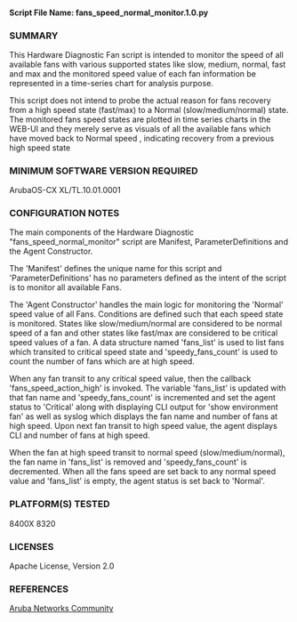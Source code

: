 #### Script File Name: fans\_speed\_normal\_monitor.1.0.py

### SUMMARY
This Hardware Diagnostic Fan script is intended to monitor the speed of all available fans with various supported states like slow, medium, normal, fast and max and the monitored speed value of each fan information be represented  in a time-series chart for analysis purpose. 

 This script does not intend to probe the actual reason for fans recovery from a high speed state (fast/max) to a Normal (slow/medium/normal) state. The monitored fans speed states are plotted in time series charts in the WEB-UI and they merely serve as visuals of all the available fans which have moved back to Normal speed , indicating recovery from a previous high speed state

### MINIMUM SOFTWARE VERSION REQUIRED 
ArubaOS-CX XL/TL.10.01.0001

### CONFIGURATION NOTES
The main components of the Hardware Diagnostic "fans_speed_normal_monitor" script are Manifest,  ParameterDefinitions and the Agent Constructor.   

 The  'Manifest' defines the unique name for this script and 'ParameterDefinitions' has no parameters defined as the intent of the script is to monitor all available Fans.  

 The 'Agent Constructor' handles the main logic for monitoring the 'Normal' speed value of all Fans. Conditions are defined such that each speed state is monitored. States like slow/medium/normal are considered to be normal speed of a fan and other states like fast/max are considered to be critical speed values of a fan. A data structure named 'fans_list' is used to list fans which transited to critical speed state and 'speedy_fans_count' is used to count the number of fans which are at high speed.    

When any fan transit to any critical speed value, then the callback 'fans_speed_action_high' is invoked.  The variable 'fans_list' is updated with that fan name and 'speedy_fans_count' is incremented and set the agent status to 'Critical' along with displaying CLI output for 'show environment fan' as well as syslog which displays the fan name and number of fans at high speed. Upon next fan transit to high speed value, the agent displays CLI and number of fans at high speed.  

 When the fan at high speed transit to normal speed (slow/medium/normal), the fan name in 'fans_list' is removed and 'speedy_fans_count' is decremented. When all the fans speed are set back to any normal speed value and 'fans_list' is empty, the agent status is set back to 'Normal'.

### PLATFORM(S) TESTED
8400X
8320

### LICENSES
Apache License, Version 2.0

### REFERENCES
[Aruba Networks Community](http://community.arubanetworks.com/t5/Network-Analytic-Engine/ct-p/NetworkAnalyticEngine)

